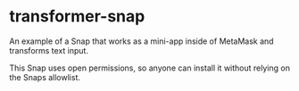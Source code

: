 # transformer-snap

An example of a Snap that works as a mini-app inside of MetaMask and transforms text input. 

This Snap uses open permissions, so anyone can install it without relying on the Snaps allowlist. 
